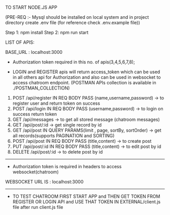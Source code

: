 TO START NODE.JS APP

(PRE-REQ :- Mysql should be installed on local system and in project directory create .env file (for reference check .env.example file))

Step 1: npm install
Step 2: npm run start

LIST OF APIS:

BASE_URL : localhost:3000

- Authorization token required in this no. of apis(3,4,5,6,7,8);

- LOGIN and REGISTER apis will return access_token which can be used in all others api for Authorization and also can be used in websocket to access chatroom endpoint. (POSTMAN APIs collection is available in ./POSTMAN_COLLECTION)

1. POST /api/register IN REQ BODY PASS (name,username,password)  -> to register user and return token on success
2. POST /api/login IN REQ BODY PASS (username,password)          -> to login on success return token
3. GET /api/messages                                             -> to get all stored message (chatroom messages) 
4. GET /api/post/:id                                             -> get single record by id 
5. GET /api/post IN QUERY PARAMS(limit , page, sortBy, sortOrder)                                               -> get all records(supports PAGINATION and SORTING)
6. POST /api/post IN REQ BODY PASS (title,content)               -> to create post  
7. PUT /api/post/:id IN REQ BODY PASS (title,content)            -> to edit post by id
8. DELETE /api/post/:id                                          -> to delete post by id  

----------------------------------------------------------------------------------------------------------

- Authorization token is required in headers to access websocket(chatroom)

WEBSOCKET URL IS : localhost:3000

----------------------------------------------------------------------------------------------------------

- TO TEST CHATROOM FIRST START APP and THEN GET TOKEN FROM REGISTER OR LOGIN API and USE THAT TOKEN IN EXTERNAL/client.js file after run client.js file